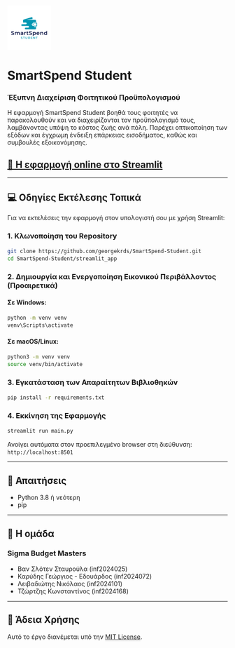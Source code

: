 
<img src="/streamlit_app/logo.png" alt="SmartSpend Logo" width="100" />

# SmartSpend Student

### Έξυπνη Διαχείριση Φοιτητικού Προϋπολογισμού

Η εφαρμογή SmartSpend Student βοηθά τους φοιτητές να παρακολουθούν και να διαχειρίζονται τον προϋπολογισμό τους, λαμβάνοντας υπόψη το κόστος ζωής ανά πόλη. Παρέχει οπτικοποίηση των εξόδων και έγχρωμη ένδειξη επάρκειας εισοδήματος, καθώς και συμβουλές εξοικονόμησης.

## [🔗 Η εφαρμογή online στο Streamlit](https://smartspend-student.streamlit.app/)


---

## 💻 Οδηγίες Εκτέλεσης Τοπικά

Για να εκτελέσεις την εφαρμογή στον υπολογιστή σου με χρήση Streamlit:

### 1. Κλωνοποίηση του Repository

```bash
git clone https://github.com/georgekrds/SmartSpend-Student.git
cd SmartSpend-Student/streamlit_app
```

### 2. Δημιουργία και Ενεργοποίηση Εικονικού Περιβάλλοντος (Προαιρετικά)

#### Σε Windows:
```bash
python -m venv venv
venv\Scripts\activate
```

#### Σε macOS/Linux:
```bash
python3 -m venv venv
source venv/bin/activate
```

### 3. Εγκατάσταση των Απαραίτητων Βιβλιοθηκών

```bash
pip install -r requirements.txt
```

### 4. Εκκίνηση της Εφαρμογής

```bash
streamlit run main.py
```

Ανοίγει αυτόματα στον προεπιλεγμένο browser στη διεύθυνση:  
`http://localhost:8501`

---

## 🔧 Απαιτήσεις

- Python 3.8 ή νεότερη
- pip

---

## 👥 Η ομάδα

### Sigma Budget Masters
- Βαν Σλότεν Σταυρούλα (inf2024025)
- Καρύδης Γεώργιος - Εδουάρδος (inf2024072)
- Λειβαδιώτης Νικόλαος (inf2024101)
- Τζώρτζης Κωνσταντίνος (inf2024168)

---

## 📄 Άδεια Χρήσης

Αυτό το έργο διανέμεται υπό την [MIT License](https://opensource.org/licenses/MIT).
